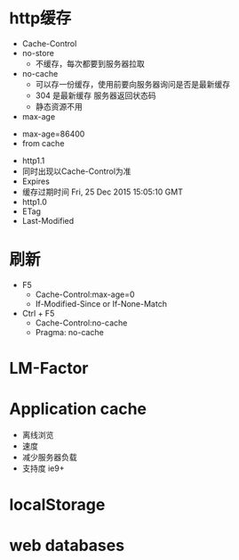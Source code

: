 # http缓存
- Cache-Control
 - no-store
   * 不缓存，每次都要到服务器拉取
 - no-cache
   * 可以存一份缓存，使用前要向服务器询问是否是最新缓存
   * 304 是最新缓存 服务器返回状态码
   * 静态资源不用
 - max-age
  * max-age=86400
  * from cache
 - http1.1
 - 同时出现以Cache-Control为准
- Expires
 - 缓存过期时间 Fri, 25 Dec 2015 15:05:10 GMT
 - http1.0
- ETag
- Last-Modified

# 刷新
- F5
  * Cache-Control:max-age=0
  * If-Modified-Since or If-None-Match
- Ctrl + F5
  * Cache-Control:no-cache
  * Pragma: no-cache

# LM-Factor

# Application cache
- 离线浏览
- 速度
- 减少服务器负载
- 支持度 ie9+

# localStorage
# web databases
